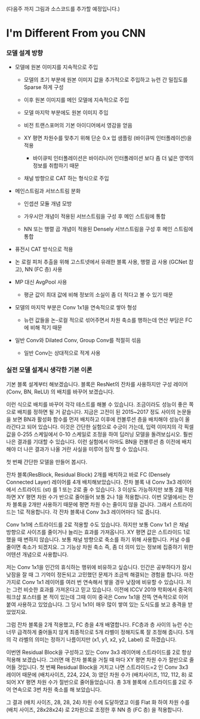 (다음주 까지 그림과 소스코드를 추가할 예정입니다.)

# I'm Different From you CNN 

### 모델 설계 방향

- 모델에 원본 이미지를 지속적으로 주입

  - 모델의 초기 부분에 원본 이미지 값을 추가적으로 주입하고 뉴런 간 밀집도를 Sparse 하게 구성

  - 이후 원본 이미지를 메인 모델에 지속적으로 주입
  
  - 모델 마지막 부분에도 원본 이미지 주입
  
  - 비전 트랜스포머의 기본 아이디어에서 영감을 얻음
  
  - XY 평면 차원수를 맞추기 위해 단순 0.x 업 샘플링 (바이큐빅 인터폴레이션)을 적용
  
    - 바이큐빅 인터폴레이션은 바이리니어 인터폴레이션 보다 좀 더 넓은 영역의 정보를 취합하기 때문
  
  - 채널 방향으로 CAT 하는 형식으로 주입
  
- 메인스트림과 서브스트림 분화
  
  - 인셉션 모듈 개념 모방
  
  - 가우시안 개념이 적용된 서브스트림을 구성 후 메인 스트림에 통합
  
  - NN 또는 행렬 곱 개념이 적용된 Densely 서브스트림을 구성 후 메인 스트림에 통합

- 퓨전시 CAT 방식으로 적용

- 논 로컬 피처 추출을 위해 고스트넷에서 유래한 블록 사용, 행렬 곱 사용 (GCNet 참고), NN (FC 층) 사용

- MP 대신 AvgPool 사용
  
  - 평균 값이 최대 값에 비해 정보의 소실이 좀 더 적다고 볼 수 있기 때문

- 모델의 마지막 부분은 Conv 1x1을 연속적으로 쌓아 형성
  
  - 뉴런 값들을 논-로컬 적으로 섞어주면서 차원 축소를 행하는데 연산 부담은 FC에 비해 적기 때문

- 일반 Conv와 Dilated Conv, Group Conv를 적절히 섞음
  
  - 일반 Conv는 상대적으로 적게 사용

### 실전 모델 설계시 생각한 기본 이론

기본 블록 설계부터 해보겠습니다. 블록은 ResNet의 잔차를 사용하지만 구성 레이어 (Conv, BN, ReLU) 의 배치를 바꾸어 보겠습니다.

이런 식으로 배치를 바꾸어 각각 테스트를 해볼 수 있습니다. 조금이라도 성능이 좋은 쪽으로 배치를 정하면 될 거 같습니다. 지금은 고전이 된 2015~2017 정도 사이의 논문들을 보면 BN과 활성화 함수를 먼저 배치하고 이후에 컨볼루션 층을 배치해야 성능이 올라간다고 되어 있습니다. 이것은 간단한 실험으로 수긍이 가는데, 입력 이미지의 각 픽셀 값을 0-255 스케일에서 0-10 스케일로 조정을 하여 딥러닝 모델을 돌려보십시오. 훨씬 나은 결과를 기대할 수 있습니다. 이런 실험에서 아마도 BN을 컨볼루션 층 이전에 배치해야 더 나은 결과가 나올 거란 사실을 미루어 짐작 할 수 있습니다.

첫 번째 간단한 모델을 만들어 봅시다.

잔차 블록(ResBlock, Residual Block) 2개를 배치하고 바로 FC (Densely Connected Layer) 레이어를 4개 배치해보았습니다. 잔차 블록 내 Conv 3x3 레이어에서 스트라이드 (st) 를 1 또는 2로 줄 수 있습니다. 3 이상도 가능하지만 보통 2를 적용하면 XY 평면 차원 수가 반으로 줄어들어 보통 2나 1을 적용합니다. 이번 모델에서는 잔차 블록을 2개만 사용하기 때문에 평면 차원 수는 줄이지 않을 겁니다. 그래서 스트라이드는 1로 적용합니다. 각 잔차 블록내 Conv 3x3 레이어마다 1로 줍니다. 

Conv 1x1에 스트라이드를 2로 적용할 수도 있습니다. 하지만 보통 Conv 1x1 은 채널 방향으로 사이즈를 줄이거나 늘리는 효과를 가져옵니다. XY 평면 값은 스트라이드 1로 했을 때 변하지 않습니다. 보통 채널 방향으로 축소를 하기 위해 사용합니다. 커널 수를 줄이면 축소가 되겠지요. 그 기능상 차원 축소 즉, 좀 더 의미 있는 정보에 집중하기 위한 어텐션 개념으로 사용합니다. 

저는 Conv 1x1을 인간의 휴식하는 행위에 비유하고 싶습니다. 인간은 공부하다가 잠시 낮잠을 잘 때 그 기억이 정돈되고 고민했던 문제가 조금씩 해결되는 경험을 합니다. 마찬가지로 Conv 1x1 레이어를 여러 번 연속해서 쌓을 경우 낮잠에 비유할 수 있습니다. 저는 그런 비슷한 효과를 가져온다고 믿고 있습니다. 이전에 ICCV 2019 학회에서 중국의 워크샵 포스터를 본 적이 있는데 그때 이미 중국은 Conv 1x1을 잔뜩 연속적으로 이어 붙여 사용하고 있었습니다. 그 당시 1x1이 매우 많이 쌓여 있는 도식도를 보고 충격을 받았었지요.

그럼 잔차 블록을 2개 적용했고, FC 층을 4개 배열합니다. FC층과 층 사이의 뉴런 수는 너무 급격하게 줄어들지 않게 최종적으로 5개 라벨이 정해지도록 잘 조정해 줍니다. 5개의 각 라벨의 의미는 정하기 나름이지만 (x1, y1, x2, y2, Label) 로 하겠습니다.

이번엔 Residual Block을 구성하고 있는 Conv 3x3 레이어에 스트라이드를 2로 항상 적용해 보겠습니다. 그러면 매 잔차 블록을 거칠 때 마다 XY 평면 차원 수가 절반으로 줄어들 것입니다. 첫 번째 Residual Block을 거치고 나면 스트라이드=2 인 Conv 3x3 레이어 때문에 (배치사이즈, 224, 224, 3) 였던 차원 수가 (배치사이즈, 112, 112, 8) 로 되어 XY 평면 차원 수가 절반으로 줄어들었습니다. 총 3개 블록에 스트라이드를 2로 주어 연속으로 3번 차원 축소를 해 보았습니다.

그 결과 (배치 사이즈, 28, 28, 24) 차원 수에 도달하였고 이를 Flat 화 하여 차원 수를 (배치 사이즈, 28x28x24) 로 2차원으로 조정한 후 NN 층 (FC 층) 을 적용합니다.
